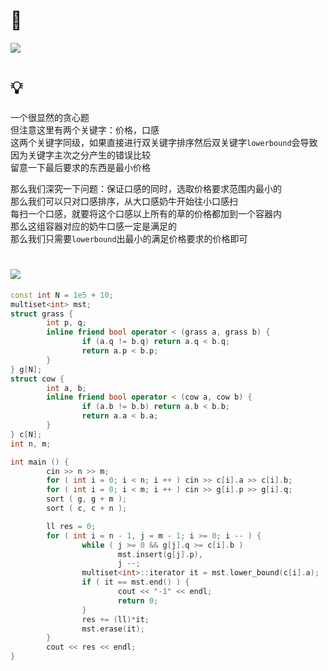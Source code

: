 # 🔗
<a href="https://www.luogu.com.cn/problem/P2869"><img src="https://s2.loli.net/2021/12/30/iAuGayU2cfsNeOn.png"></a>

# 💡
一个很显然的贪心题  
但注意这里有两个关键字：价格，口感  
这两个关键字同级，如果直接进行双关键字排序然后双关键字`lowerbound`会导致因为关键字主次之分产生的错误比较  
留意一下最后要求的东西是最小价格  
  
那么我们深究一下问题：保证口感的同时，选取价格要求范围内最小的  
那么我们可以只对口感排序，从大口感奶牛开始往小口感扫  
每扫一个口感，就要将这个口感以上所有的草的价格都加到一个容器内  
那么这组容器对应的奶牛口感一定是满足的  
那么我们只需要`lowerbound`出最小的满足价格要求的价格即可  

# <img src="https://img-blog.csdnimg.cn/20210713144601841.png" >
```cpp
const int N = 1e5 + 10;
multiset<int> mst;
struct grass {
        int p, q;
        inline friend bool operator < (grass a, grass b) {
                if (a.q != b.q) return a.q < b.q;
                return a.p < b.p;
        }
} g[N];
struct cow {
        int a, b;
        inline friend bool operator < (cow a, cow b) {
                if (a.b != b.b) return a.b < b.b;
                return a.a < b.a;
        }
} c[N];
int n, m;

int main () {
        cin >> n >> m;
        for ( int i = 0; i < n; i ++ ) cin >> c[i].a >> c[i].b;
        for ( int i = 0; i < m; i ++ ) cin >> g[i].p >> g[i].q;
        sort ( g, g + m );
        sort ( c, c + n );

        ll res = 0;
        for ( int i = n - 1, j = m - 1; i >= 0; i -- ) {
                while ( j >= 0 && g[j].q >= c[i].b ) 
                        mst.insert(g[j].p),
                        j --;
                multiset<int>::iterator it = mst.lower_bound(c[i].a);
                if ( it == mst.end() ) {
                        cout << "-1" << endl;
                        return 0;
                }
                res += (ll)*it;
                mst.erase(it);
        }
        cout << res << endl;
}
```
